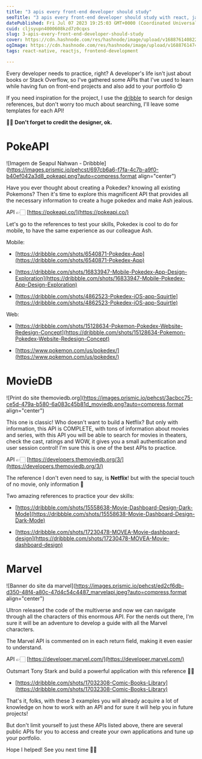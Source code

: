 ```yaml
---
title: "3 apis every front-end developer should study"
seoTitle: "3 apis every front-end developer should study with react, javascript"
datePublished: Fri Jul 07 2023 19:25:03 GMT+0000 (Coordinated Universal Time)
cuid: cljsyupn4000608kzd7z0cqxs
slug: 3-apis-every-front-end-developer-should-study
cover: https://cdn.hashnode.com/res/hashnode/image/upload/v1688761408227/637d3600-fa0d-4630-b254-d00f9dbdd990.jpeg
ogImage: https://cdn.hashnode.com/res/hashnode/image/upload/v1688761474239/e98764a1-0e52-4609-83bf-354f93aef679.jpeg
tags: react-native, reactjs, frontend-development

---
```


Every developer needs to practice, right? A developer's life isn't just about books or Stack Overflow, so I've gathered some APIs that I've used to learn while having fun on front-end projects and also add to your portfolio 😍

If you need inspiration for the project, I use the [dribble](https://dribbble.com/) to search for design references, but don't worry too much about searching, I'll leave some templates for each API!

✋🏻 **Don't forget to credit the designer, ok.**

# **PokeAPI**

![Imagem de Seapul Nahwan - Dribbble](https://images.prismic.io/pehcst/697cb6a6-f7fa-4c7b-a9f0-b40ef042a3d8_pokeapi.png?auto=compress,format align="center")

Have you ever thought about creating a Pokedex? knowing all existing Pokemons? Then it's time to explore this magnificent API that provides all the necessary information to create a huge pokedex and make Ash jealous.

API 👉🏻 [https://pokeapi.co/](https://pokeapi.co/)

Let's go to the references to test your skills, Pokedex is cool to do for mobile, to have the same experience as our colleague Ash.

Mobile:

* [https://dribbble.com/shots/6540871-Pokedex-App](https://dribbble.com/shots/6540871-Pokedex-App)
    
* [https://dribbble.com/shots/16833947-Mobile-Pokedex-App-Design-Exploration](https://dribbble.com/shots/16833947-Mobile-Pokedex-App-Design-Exploration)
    
* [https://dribbble.com/shots/4862523-Pokedex-iOS-app-Squirtle](https://dribbble.com/shots/4862523-Pokedex-iOS-app-Squirtle)
    

Web:

* [https://dribbble.com/shots/15128634-Pokemon-Pokedex-Website-Redesign-Concept](https://dribbble.com/shots/15128634-Pokemon-Pokedex-Website-Redesign-Concept)
    
* [https://www.pokemon.com/us/pokedex/](https://www.pokemon.com/us/pokedex/)
    

# **MovieDB**

![Print do site themoviedb.org](https://images.prismic.io/pehcst/3acbcc75-ce5d-479a-b580-6a083c45b81d_moviedb.png?auto=compress,format align="center")

This one is classic! Who doesn't want to build a Netflix? But only with information, this API is COMPLETE, with tons of information about movies and series, with this API you will be able to search for movies in theaters, check the cast, ratings and WOW, it gives you a small authentication and user session control! I'm sure this is one of the best APIs to practice.

API 👉🏻 [https://developers.themoviedb.org/3/](https://developers.themoviedb.org/3/)

The reference I don't even need to say, is **Netflix**! but with the special touch of no movie, only information 🫠

Two amazing references to practice your dev skills:

* [https://dribbble.com/shots/15558638-Movie-Dashboard-Design-Dark-Mode](https://dribbble.com/shots/15558638-Movie-Dashboard-Design-Dark-Mode)
    
* [https://dribbble.com/shots/17230478-MOVEA-Movie-dashboard-design](https://dribbble.com/shots/17230478-MOVEA-Movie-dashboard-design)
    

# **Marvel**

![Banner do site da marvel](https://images.prismic.io/pehcst/ed2cf6db-d350-48f4-a80c-47d4c54c4487_marvelapi.jpeg?auto=compress,format align="center")

Ultron released the code of the multiverse and now we can navigate through all the characters of this enormous API. For the nerds out there, I'm sure it will be an adventure to develop a guide with all the Marvel characters.

The Marvel API is commented on in each return field, making it even easier to understand.

API 👉🏻 [https://developer.marvel.com/](https://developer.marvel.com/)

Outsmart Tony Stark and build a powerful application with this reference 👊🏻

* [https://dribbble.com/shots/17032308-Comic-Books-Library](https://dribbble.com/shots/17032308-Comic-Books-Library)
    

That's it, folks, with these 3 examples you will already acquire a lot of knowledge on how to work with an API and for sure it will help you in future projects!

But don't limit yourself to just these APIs listed above, there are several public APIs for you to access and create your own applications and tune up your portfolio.

Hope I helped! See you next time 👋🏻